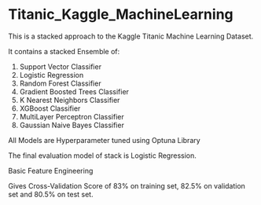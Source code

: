 # Titanic_Kaggle_MachineLearning

This is a stacked approach to the Kaggle Titanic Machine Learning Dataset.

It contains a stacked Ensemble of:
1. Support Vector Classifier
2. Logistic Regression
3. Random Forest Classifier
4. Gradient Boosted Trees Classifier
5. K Nearest Neighbors Classifier
6. XGBoost Classifier
7. MultiLayer Perceptron Classifier
8. Gaussian Naive Bayes Classifier

All Models are Hyperparameter tuned using Optuna Library

The final evaluation model of stack is Logistic Regression.

Basic Feature Engineering

Gives Cross-Validation Score of 83% on training set, 82.5% on validation set and 80.5% on test set.
